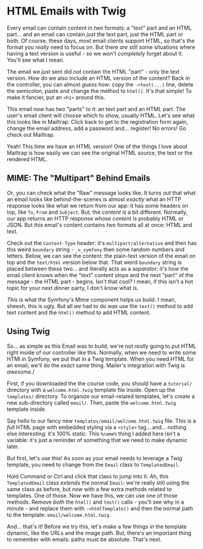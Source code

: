 # HTML Emails with Twig

Every email can contain content in *two* formats: a "text" part and an HTML part...
and an email can contain *just* the text part, just the HTML part or both. Of course,
these days, *most* email clients support HTML, so that's the format you *really*
need to focus on. But there *are* still some situations where having a text version
is useful - so we won't *completely* forget about it. You'll see what I mean.

The email we just sent did *not* contain the HTML "part" - only the text version.
How do we also include an HTML version of the content? Back in the controller,
you can almost *guess* how: copy the `->text(...)` line, delete the semicolon,
paste and change the method to `html()`. It's that simple! To make it fancier,
put an `<h1>` around this.

This email now has two "parts" to it: an text part and an HTML part. The user's
email client will choose which to show, usually HTML. Let's see what this looks
like in Mailtrap. Click back to get to the registration form again, change the
email address, add a password and... register! No errors! Go check out Mailtrap.

Yeah! This time we have an HTML version! One of the things I love about Mailtrap
is how easily we can see the original HTML source, the text or the rendered HTML.

## MIME: The "Multipart" Behind Emails

*Or*, you can check what the "Raw" message looks like. It turns out that what an
email looks like behind-the-scenes is almost *exactly* what an HTTP response looks
like what we return from our app: it has some headers on top, like `To`,
`From` and `Subject`. But, the *content* *is* a bit different. Normally, our
app returns an HTTP response whose *content* is probably HTML or JSON. But this
email's content contains *two* formats all at once: HTML and text.

Check out the `Content-Type` header: it's `multipart/alternative` and then has
this weird `boundary` string - `_=_symfony` then some random numbers and letters.
Below, we can see the content: the plain-text version of the email on top and
the `text/html` version below that. That weird `boundary` string is placed between
these two... and literally acts as a *separator*: it's how the email client knows
when the "text" content stops and the next "part" of the message - the HTML part -
begins. Isn't that cool? I mean, if this isn't a hot topic for your next dinner
party, I don't know what is.

*This* is what the Symfony's Mime component helps us build. I mean, sheesh, this
is ugly. But all *we* had to do was use the `text()` method to add text content
and the `html()` method to add HTML content.

## Using Twig

So... as simple as this Email was to build, we're not *really* going to put HTML
right inside of our controller like this. Normally, when we need to write some HTMl
in Symfony, we put that in a Twig template. When you need HTML for an email, we'll
do the *exact* same thing. Mailer's integration with Twig is *awesome*./

First, if you downloaded the the course code, you should have a `tutorial/`
directory with a `welcome.html.twig` template file inside. Open up the `templates/`
directory. To organize our email-related templates, let's create a new sub-directory
called `email/`. Then, paste the `welcome.html.twig` template inside.

Say hello to our fancy new `templates/email/welcome.html.twig` file. This is a
*full* HTML page with embedded styling via a `<style>` tag... and... nothing
else interesting: it's 100% static. This `%name%` thing I added here isn't a variable:
it's just a reminder of something that we need to make dynamic later.

But first, let's use this! As *soon* as your email needs to leverage a Twig template,
you need to change from the `Email` class to `TemplatedEmail`.

Hold Command or Ctrl and click that class to jump into it. Ah, this `TemplatedEmail`
class *extends* the normal `Email`: we're really still using the same class as
before, but now with a few extra methods related to templates. One of those. Now
we have this, we can use one of those methods. Remove *both* the `html()` and
`text()` calls - you'll see why in a minute - and replace them with
`->htmlTemplate()` and then the normal path to the template: `email/welcome.html.twig`.

And... that's it! Before we try this, let's make a few things in the template
dynamic, like the URLs and the image path. But, there's an important thing to
remember with emails: paths *must* be absolute. That's next.

